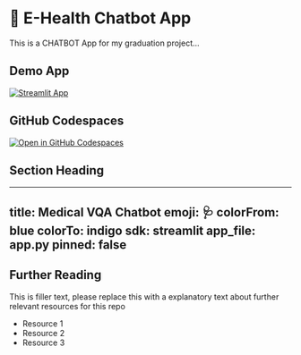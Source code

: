 

# 🤖 E-Health Chatbot App

This is a CHATBOT App for my graduation project...

## Demo App

[![Streamlit App](https://static.streamlit.io/badges/streamlit_badge_black_white.svg)](https://ehealthchatbot.streamlit.app/)

## GitHub Codespaces

[![Open in GitHub Codespaces](https://github.com/codespaces/badge.svg)](https://codespaces.new/streamlit/app-starter-kit?quickstart=1)

## Section Heading

---
title: Medical VQA Chatbot
emoji: 🩺
colorFrom: blue
colorTo: indigo
sdk: streamlit
app_file: app.py
pinned: false
---

## Further Reading

This is filler text, please replace this with a explanatory text about further relevant resources for this repo
- Resource 1
- Resource 2
- Resource 3
